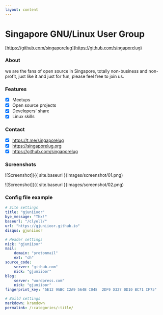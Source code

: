 ```yaml
---
layout: content
---
```


# Singapore GNU/Linux User Group

[https://github.com/singaporelug](https://github.com/singaporelug)

### About

we are the fans of open source in Singapore, totally non-business and non-profit, just like it and just for fun, please feel free to join us.

### Features

- [x] Meetups
- [x] Open source projects
- [x] Developers' share
- [x] Linux skills

### Contact

- [x] https://t.me/singaporelug
- [x] https://singaporelug.org
- [x] https://github.com/singaporelug

### Screenshots

![Screenshot]({{ site.baseurl }}images/screenshot/01.png)

![Screenshot]({{ site.baseurl }}images/screenshot/02.png)

### Config file example

~~~ yml
# Site settings
title: "gjuniioor"
bye_message: "Thx!"
baseurl: "/clyell/"
url: "https://gjuniioor.github.io"
disqus: gjuniioor

# Header settings
nick: "gjuniioor"
mail:
    domain: "protonmail"
    ext: "ch"
source_code:
    server: "github.com"
    nick: "gjuniioor"
blog:
    server: "wordpress.com"
    nick: "gjuniioor"
fingerprint_key: "5E12 9ABC C2A9 564B C048  2DF9 D327 0D10 BC71 CF75"

# Build settings
markdown: kramdown
permalink: /:categories/:title/
~~~
